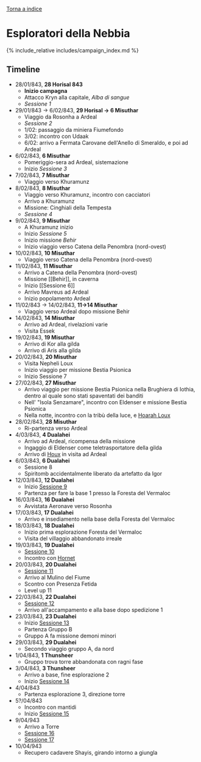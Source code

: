 [Torna a indice](../index.md)

# Esploratori della Nebbia

{% include_relative includes/campaign_index.md %}

## Timeline

* 28/01/843, **28 Horisal 843**
	* **Inizio campagna**
	* Attacco Kryn alla capitale, *Alba di sangue*
	* *Sessione 1*
* 29/01/843 -> 6/02/843, **29 Horisal -> 6 Misuthar**
	* Viaggio da Rosonha a Ardeal
	* *Sessione 2*
	* 1/02: passaggio da miniera Fiumefondo
	* 3/02: incontro con Udaak
	* 6/02: arrivo a Fermata Carovane dell'Anello di Smeraldo, e poi ad Ardeal
* 6/02/843, **6 Misuthar**
	* Pomeriggio-sera ad Ardeal, sistemazione
	* Inizio *Sessione 3*
* 7/02/843, **7 Misuthar**
	* Viaggio verso Khuramunz
* 8/02/843, **8 Misuthar**
	* Viaggio verso Khuramunz, incontro con cacciatori
	* Arrivo a Khuramunz
	* Missione: Cinghiali della Tempesta
	* *Sessione 4*
* 9/02/843, **9 Misuthar**
	* A Khuramunz inizio
	* Inizio *Sessione 5*
	* Inizio missione *Behir*
	* Inizio viaggio verso Catena della Penombra (nord-ovest)
* 10/02/843, **10 Misuthar**
	* Viaggio verso Catena della Penombra (nord-ovest)
* 11/02/843, **11 Misuthar**
	* Arrivo a Catena della Penombra (nord-ovest)
	* Missione [[Behir]], in caverna
	* Inizio [[Sessione 6]]
	* Arrivo Mavreus ad Ardeal
	* Inizio popolamento Ardeal
* 11/02/843 -> 14/02/843, **11->14 Misuthar**
	* Viaggio verso Ardeal dopo missione Behir
* 14/02/843, **14 Misuthar**
	* Arrivo ad Ardeal, rivelazioni varie
	* Visita Essek
* 19/02/843, **19 Misuthar**
	* Arrivo di Kor alla gilda
	* Arrivo di Aris alla gilda
* 20/02/843, **20 Misuthar**
	* Visita Nepheli Loux
	* Inizio viaggio per missione Bestia Psionica
	* Inizio Sessione 7
* 27/02/843, **27 Misuthar**
	* Arrivo viaggio per missione Bestia Psionica nella Brughiera di Iothia, dentro al quale sono stati spaventati dei banditi
	* Nell' "Isola Senzamare", incontro con Eldenser e missione Bestia Psionica
	* Nella notte, incontro con la tribù della luce, e [Hoarah Loux](npc#hoarah-loux)
* 28/02/843, **28 Misuthar**
	* Ri-partenza verso Ardeal
* 4/03/843, **4 Dualahei**
	* Arrivo ad Ardeal, ricompensa della missione
	* Ingaggio di Eldenser come teletrasportatore della gilda
	* Arrivo di [Houx](npc#houx-frestynn) in visita ad Ardeal
* 6/03/843, **6 Dualahei**
	* Sessione 8
	* Spiritomb accidentalmente liberato da artefatto da Igor
* 12/03/843, **12 Dualahei**
	* Inizio [Sessione 9](sessioni#sessione-9---il-villaggio-lungo-il-fiume)
	* Partenza per fare la base 1 presso la Foresta del Vermaloc
* 16/03/843, **16 Dualahei**
	* Avvistata Aeronave verso Rosonha
* 17/03/843, **17 Dualahei**
	* Arrivo e insediamento nella base della Foresta del Vermaloc
* 18/03/843, **18 Dualahei**
	* Inizio prima esplorazione Foresta del Vermaloc
	* Visita del villaggio abbandonato irreale
* 19/03/843, **19 Dualahei**
	* [Sessione 10](sessioni#sessione-10---soli-con-chi-è-solo)
	* Incontro con [Hornet](npc#hornet)
* 20/03/843, **20 Dualahei**
	* [Sessione 11](sessioni#sessione-11---jurassic-watermill)
	* Arrivo al Mulino del Fiume
	* Scontro con Presenza Fetida
	* Level up 11
* 22/03/843, **22 Dualahei**
	* [Sessione 12](sessioni#sessione-12---interludio-shopping-sogni-particolari)
	* Arrivo all'accampamento e alla base dopo spedizione 1
* 23/03/843, **23 Dualahei**
	* Inizio [Sessione 13](sessioni#sessione-13---nebbie-nebulose)
	* Partenza Gruppo B
	* Gruppo A fa missione demoni minori
* 29/03/843, **29 Dualahei**
	* Secondo viaggio gruppo A, da nord 
* 1/04/843, **1 Thunsheer**
	* Gruppo trova torre abbandonata con ragni fase
* 3/04/843, **3 Thunsheer**
	* Arrivo a base, fine esplorazione 2
	* Inizio [Sessione 14](sessioni#sessione-14---lame-sugli-alberi)
* 4/04/843
	* Partenza esplorazione 3, direzione torre
* 5?/04/843
	* Incontro con mantidi
	* Inizio [Sessione 15](sessioni#sessione-15---nebbia-sui-monti)
* 9/04/943
	* Arrivo a Torre
	* [Sessione 16](sessioni#sessione-16---shayis-di-hellfire)
	* [Sessione 17](sessioni#sessione-17---lo-studioso-e-il-burattinaio)
* 10/04/943
	* Recupero cadavere Shayis, girando intorno a giungla	